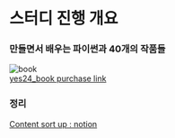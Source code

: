 # 스터디 진행 개요

### 만들면서 배우는 파이썬과 40개의 작품들
![book](https://image.yes24.com/goods/107490270/XL)   
[yes24_book purchase link](https://m.yes24.com/Goods/Detail/107490270)

### 정리
[Content sort up : notion](https://www.notion.so/junius06/6152c78fa2054415bc5c64caf9798aee?pvs=4)